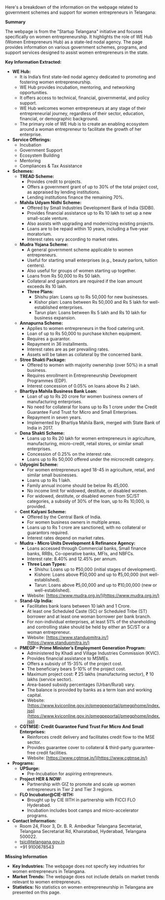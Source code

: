 Here's a breakdown of the information on the webpage related to government schemes and support for women entrepreneurs in Telangana:

**Summary**

The webpage is from the "Startup Telangana" initiative and focuses specifically on women entrepreneurship. It highlights the role of WE Hub (Women Entrepreneurs Hub) as a state-led nodal agency. The page provides information on various government schemes, programs, and support services designed to assist women entrepreneurs in the state.

**Key Information Extracted:**

*   **WE Hub:**
    *   It is India’s first state-led nodal agency dedicated to promoting and fostering women entrepreneurship.
    *   WE Hub provides incubation, mentoring, and networking opportunities.
    *   It offers access to technical, financial, governmental, and policy support.
    *   WE Hub welcomes women entrepreneurs at any stage of their entrepreneurial journey, regardless of their sector, education, financial, or demographic background.
    *   The primary role of WE Hub is to create an enabling ecosystem around a woman entrepreneur to facilitate the growth of her enterprise.
*   **Service Offerings:**
    *   Incubation
    *   Government Support
    *   Ecosystem Building
    *   Mentoring
    *   Compliances & Tax Assistance
*   **Schemes:**
    *   **TREAD Scheme:**
        *   Provides credit to projects.
        *   Offers a government grant of up to 30% of the total project cost, as appraised by lending institutions.
        *   Lending institutions finance the remaining 70%.
    *   **Mahila Udyam Nidhi Scheme:**
        *   Offered by Small Industries Development Bank of India (SIDBI).
        *   Provides financial assistance up to Rs 10 lakh to set up a new small-scale venture.
        *   Also assists with upgrading and modernizing existing projects.
        *   Loans are to be repaid within 10 years, including a five-year moratorium.
        *   Interest rates vary according to market rates.
    *   **Mudra Yojana Scheme:**
        *   A general government scheme applicable to women entrepreneurs.
        *   Useful for starting small enterprises (e.g., beauty parlors, tuition centers).
        *   Also useful for groups of women starting up together.
        *   Loans from Rs 50,000 to Rs 50 lakh.
        *   Collateral and guarantors are required if the loan amount exceeds Rs 10 lakh.
        *   **Three Plans:**
            *   Shishu plan: Loans up to Rs 50,000 for new businesses.
            *   Kishor plan: Loans between Rs 50,000 and Rs 5 lakh for well-established enterprises.
            *   Tarun plan: Loans between Rs 5 lakh and Rs 10 lakh for business expansion.
    *   **Annapurna Scheme:**
        *   Applies to women entrepreneurs in the food catering unit.
        *   Loan of up to Rs 50,000 to purchase kitchen equipment.
        *   Requires a guarantor.
        *   Repayment in 36 installments.
        *   Interest rates are as per prevailing rates.
        *   Assets will be taken as collateral by the concerned bank.
    *   **Stree Shakti Package:**
        *   Offered to women with majority ownership (over 50%) in a small business.
        *   Requires enrollment in Entrepreneurship Development Programmes (EDP).
        *   Interest concession of 0.05% on loans above Rs 2 lakh.
    *   **Bhartiya Mahila Business Bank Loan:**
        *   Loan of up to Rs 20 crore for women business owners of manufacturing enterprises.
        *   No need for collateral for loans up to Rs 1 crore under the Credit Guarantee Fund Trust for Micro and Small Enterprises.
        *   Repayment in seven years.
        *   Implemented by Bhartiya Mahila Bank, merged with State Bank of India in 2017.
    *   **Dena Shakti Scheme:**
        *   Loans up to Rs 20 lakh for women entrepreneurs in agriculture, manufacturing, micro-credit, retail stores, or similar small enterprises.
        *   Concession of 0.25% on the interest rate.
        *   Loans up to Rs 50,000 offered under the microcredit category.
    *   **Udyogini Scheme:**
        *   For women entrepreneurs aged 18-45 in agriculture, retail, and similar small businesses.
        *   Loans up to Rs 1 lakh.
        *   Family annual income should be below Rs 45,000.
        *   No income limit for widowed, destitute, or disabled women.
        *   For widowed, destitute, or disabled women from SC/ST categories, a subsidy of 30% of the loan, up to Rs 10,000, is provided.
    *   **Cent Kalyani Scheme:**
        *   Offered by the Central Bank of India.
        *   For women business owners in multiple areas.
        *   Loans up to Rs 1 crore are sanctioned, with no collateral or guarantors required.
        *   Interest rates depend on market rates.
    *   **Mudra - Micro Units Development & Refinance Agency:**
        *   Loans accessed through Commercial banks, Small finance banks, RRBs, Co-operative banks, MFIs, and NBFCs.
        *   Interest rate: 8.40% and 12.45% per annum.
        *   **Three Loan Types:**
            *   Shishu: Loans up to ₹50,000 (initial stages of development).
            *   Kishore: Loans above ₹50,000 and up to ₹5,00,000 (not well-established).
            *   Tarun: Loans above ₹5,00,000 and up to ₹10,00,000 (new or well-established).
        *   Website: [https://www.mudra.org.in/](https://www.mudra.org.in/)
    *   **Stand-Up India:**
        *   Facilitates bank loans between 10 lakh and 1 Crore.
        *   At least one Scheduled Caste (SC) or Scheduled Tribe (ST) borrower and at least one woman borrower per bank branch.
        *   For non-individual enterprises, at least 51% of the shareholding and controlling stake should be held by either an SC/ST or a woman entrepreneur.
        *   Website: [https://www.standupmitra.in/](https://www.standupmitra.in/)
    *   **PMEGP – Prime Minister’s Employment Generation Program:**
        *   Administered by Khadi and Village Industries Commission (KVIC).
        *   Provides financial assistance to MSMEs.
        *   Offers a subsidy of 15-35% of the project cost.
        *   The beneficiary bears 5-10% of the project cost.
        *   Maximum project cost: ₹ 25 lakhs (manufacturing sector), ₹ 10 lakhs (service sector).
        *   Area-based subsidy percentages (Urban/Rural) vary.
        *   The balance is provided by banks as a term loan and working capital.
        *   Website: [https://www.kviconline.gov.in/pmegpeportal/pmegphome/index.jsp](https://www.kviconline.gov.in/pmegpeportal/pmegphome/index.jsp)
    *   **CGTMSE: Credit Guarantee Fund Trust For Micro And Small Enterprises:**
        *   Reinforces credit delivery and facilitates credit flow to the MSE sector.
        *   Provides guarantee cover to collateral & third-party guarantee-free credit facilities.
        *   Website: [https://www.cgtmse.in/](https://www.cgtmse.in/)
*   **Programs:**
    *   **UPSurge:**
        *   Pre-Incubation for aspiring entrepreneurs.
    *   **Project HER & NOW:**
        *   Partnership with GIZ to promote and scale up women entrepreneurs in Tier 2 and Tier 3 regions.
    *   **FLO Incubator@CIE-IIITH:**
        *   Brought up by CIE IIITH in partnership with FICCI FLO Hyderabad.
        *   Incubation includes boot camps and micro-accelerator programs.
*   **Contact Information:**
    *   Room 24, Floor 3, Dr. B. R. Ambedkar Telangana Secretariat, Telangana Secretariat Rd, Khairatabad, Hyderabad, Telangana 500022.
    *   tsic@telangana.gov.in
    *   +91 9100678543

**Missing Information**

*   **Key Industries:** The webpage does not specify key industries for women entrepreneurs in Telangana.
*   **Market Trends:** The webpage does not include details on market trends relevant to women entrepreneurs.
*   **Statistics:** No statistics on women entrepreneurship in Telangana are presented on this page.

